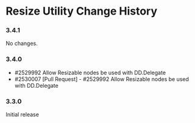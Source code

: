 Resize Utility Change History
=============================

### 3.4.1

No changes.

### 3.4.0

-   \#2529992 Allow Resizable nodes be used with DD.Delegate
-   \#2530007 \[Pull Request\] - \#2529992 Allow Resizable nodes be used with DD.Delegate

### 3.3.0

Initial release
